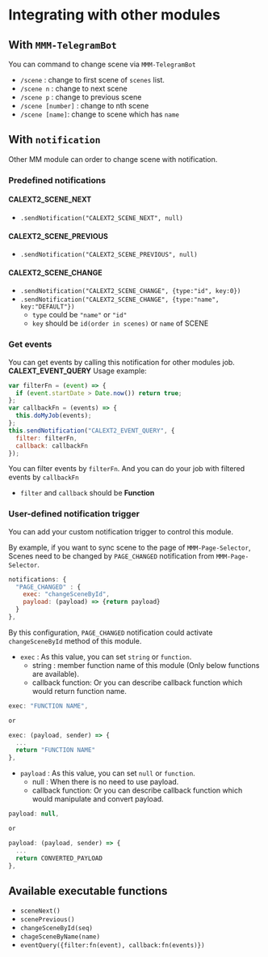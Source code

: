 # Integrating with other modules

## With `MMM-TelegramBot`

You can command to change scene via `MMM-TelegramBot`

- `/scene` : change to first scene of `scenes` list.
- `/scene n` : change to next scene
- `/scene p` : change to previous scene
- `/scene [number]` : change to nth scene
- `/scene [name]`: change to scene which has `name`

## With `notification`

Other MM module can order to change scene with notification.

### Predefined notifications

#### CALEXT2_SCENE_NEXT

- `.sendNotification("CALEXT2_SCENE_NEXT", null)`

#### CALEXT2_SCENE_PREVIOUS

- `.sendNotification("CALEXT2_SCENE_PREVIOUS", null)`

#### CALEXT2_SCENE_CHANGE

- `.sendNotification("CALEXT2_SCENE_CHANGE", {type:"id", key:0})`
- `.sendNotification("CALEXT2_SCENE_CHANGE", {type:"name", key:"DEFAULT"})`
  - `type` could be `"name"` or `"id"`
  - `key` should be `id(order in scenes)` or `name` of SCENE

### Get events

You can get events by calling this notification for other modules job.
**CALEXT_EVENT_QUERY**
Usage example:

```js
var filterFn = (event) => {
  if (event.startDate > Date.now()) return true;
};
var callbackFn = (events) => {
  this.doMyJob(events);
};
this.sendNotification("CALEXT2_EVENT_QUERY", {
  filter: filterFn,
  callback: callbackFn
});
```

You can filter events by `filterFn`. And you can do your job with filtered events by `callbackFn`

- `filter` and `callback` should be **Function**

### User-defined notification trigger

You can add your custom notification trigger to control this module.

By example, if you want to sync scene to the page of `MMM-Page-Selector`, Scenes need to be changed by `PAGE_CHANGED` notification from `MMM-Page-Selector`.

```js
notifications: {
  "PAGE_CHANGED" : {
    exec: "changeSceneById",
    payload: (payload) => {return payload}
  }
},
```

By this configuration, `PAGE_CHANGED` notification could activate `changeSceneById` method of this module.

- `exec` : As this value, you can set `string` or `function`.
  - string : member function name of this module (Only below functions are available).
  - callback function: Or you can describe callback function which would return function name.

```js
exec: "FUNCTION NAME",

or

exec: (payload, sender) => {
  ...
  return "FUNCTION NAME"
},
```

- `payload` : As this value, you can set `null` or `function`.
  - null : When there is no need to use payload.
  - callback function: Or you can describe callback function which would manipulate and convert payload.

```js
payload: null,

or

payload: (payload, sender) => {
  ...
  return CONVERTED_PAYLOAD
},
```

## Available executable functions

- `sceneNext()`
- `scenePrevious()`
- `changeSceneById(seq)`
- `chageSceneByName(name)`
- `eventQuery({filter:fn(event), callback:fn(events)})`
